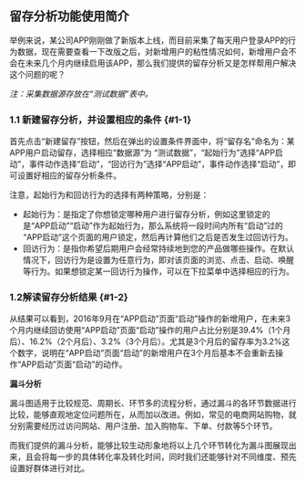 ## 留存分析功能使用简介

举例来说，某公司APP刚刚做了新版本上线，而目前采集了每天用户登录APP的行为数据，现在需要查看一下改版之后，对新增用户的粘性情况如何，新增用户会不会在未来几个月内继续启用该APP，那么我们提供的留存分析又是怎样帮用户解决这个问题的呢？

_注：采集数据源存放在“测试数据”表中。_

### 1.1 新建留存分析，并设置相应的条件 {#1-1}

首先点击“新建留存”按钮，然后在弹出的设置条件界面中，将“留存名”命名为：某APP用户启动留存，选择相应“数据源”为 “测试数据”，“起始行为”选择“APP启动”，事件动作选择“启动”，“回访行为”选择“APP启动”，事件动作选择“启动”，即可设置好相应的留存分析条件。

注意，起始行为和回访行为的选择有两种策略，分别是：

*   起始行为：是指定了你想锁定哪种用户进行留存分析，例如这里锁定的是“APP启动”“启动”作为起始行为，那么系统将一段时间内所有“启动”过的 “APP启动”这个页面的用户锁定，然后再计算他们之后是否发生过回访行为。
*   回访行为：是指你希望后期用户会经常持续地到您的产品做哪些操作。在默认情况下，回访行为是设置为任意行为，即对该页面的浏览、点击、启动、唤醒等行为。如果想锁定某一回访行为操作，可以在下拉菜单中选择相应的行为。

### 1.2解读留存分析结果 {#1-2}

从结果可以看到，2016年9月在“APP启动”页面“启动”操作的新增用户，在未来3个月内继续回访使用“APP启动”页面“启动”操作的用户占比分别是39.4%（1个月后）、16.2%（2个月后）、3.2%（3个月后）。尤其是3个月后的留存率为3.2%这个数字，说明在“APP启动”页面“启动”的新增用户在3个月后基本不会重新去操作“APP启动”页面“启动”的动作。

**漏斗分析**

漏斗图适用于比较规范、周期长、环节多的流程分析，通过漏斗的各环节数据进行比较，能够直观地定位问题所在，从而加以改进。例如，常见的电商网站购物，就分别需要经历过访问网站、用户注册、加入购物车、下单、付款等5个环节。

而我们提供的漏斗分析，能够比较生动形象地将以上几个环节转化为漏斗图展现出来，且会将每一步的具体转化率及转化时间，同时我们还能够针对不同维度、预先设置好群体进行对比。